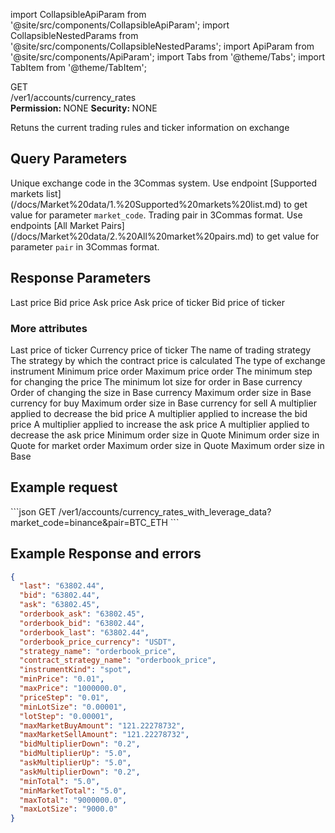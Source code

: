 import CollapsibleApiParam from '@site/src/components/CollapsibleApiParam';
import CollapsibleNestedParams from '@site/src/components/CollapsibleNestedParams';
import ApiParam from '@site/src/components/ApiParam';
import Tabs from '@theme/Tabs';
import TabItem from '@theme/TabItem';

<div className="main-container-endpoint">
    <div className="container-endpoint">
            <div className="container-method-get">
                <span className="endpoint-method">GET</span>
            </div>
              <div className="container-url">
                <span className="endpoint-url">/ver1/accounts/currency_rates</span>
           </div>
    </div>
    <div className="container-permission">
        <span className="permission-description"><strong>Permission: </strong>NONE</span>
        <span className="permission-description"><strong>Security: </strong>NONE</span>
    </div>
</div>

<p class="p-method-discription">  
 Retuns the current trading rules and ticker information on exchange
</p>
 

<h2> Query Parameters </h2>

<ApiParam name='market_code' type='integer' id="market_code" required>
    Unique exchange code in the 3Commas system. Use endpoint [Supported markets list](/docs/Market%20data/1.%20Supported%20markets%20list.md) to get value for parameter <code>market_code</code>.
</ApiParam>

<ApiParam name='pair' type='string' id="pair" required>
    Trading pair in 3Commas format. Use endpoints [All Market Pairs](/docs/Market%20data/2.%20All%20market%20pairs.md) to get value for parameter <code>pair</code> in 3Commas format.
</ApiParam>

<h2> Response Parameters </h2>

<ApiParam name='last' type='integer' id="last">
    Last price
</ApiParam>

<ApiParam name='bid' type='string' id="bid">
    Bid price
</ApiParam>

<ApiParam name='ask' type='string' id="ask">
    Ask price
</ApiParam>

<ApiParam name='orderbook_ask' type='string' id="orderbook_ask">
    Ask price of ticker
</ApiParam>

<ApiParam name='orderbook_bid' type='string' id="orderbook_bid">
   Bid price of ticker
</ApiParam>


<h3> More attributes </h3>

<CollapsibleApiParam name='orderbook_last' type='string' id="orderbook_last">
   Last price of ticker
</CollapsibleApiParam> 

<CollapsibleApiParam name='orderbook_price_currency' type='string' id="orderbook_price_currency">
   Currency price of ticker
</CollapsibleApiParam>

<CollapsibleApiParam name='strategy_name' type='string' id="strategy_name">
   The name of trading strategy
</CollapsibleApiParam>

<CollapsibleApiParam name='contract_strategy_name' type='string' id="stratcontract_strategy_nameegy_name">
   The strategy by which the contract price is calculated
</CollapsibleApiParam>

<CollapsibleApiParam name='instrumentKind' type='string' id="instrumentKind">
   The type of exchange instrument
</CollapsibleApiParam>

<CollapsibleApiParam name='minPrice' type='string' id="minPrice">
   Minimum price order
</CollapsibleApiParam>

<CollapsibleApiParam name='maxPrice' type='string' id="maxPrice">
   Maximum price order
</CollapsibleApiParam>

<CollapsibleApiParam name='priceStep' type='string' id="priceStep">
   The minimum step for changing the price
</CollapsibleApiParam>

<CollapsibleApiParam name='minLotSize' type='string' id="maxminLotSizePrice">
   The minimum lot size for order in Base currency
</CollapsibleApiParam>

<CollapsibleApiParam name='lotStep' type='string' id="lotStep">
   Order of changing the size in Base currency
</CollapsibleApiParam>

<CollapsibleApiParam name='maxMarketBuyAmount' type='string' id="maxMarketBuyAmount">
   Maximum order size in Base currency for buy
</CollapsibleApiParam>

<CollapsibleApiParam name='maxMarketSellAmount' type='string' id="maxMarketSellAmount">
   Maximum order size in Base currency for sell
</CollapsibleApiParam>

<CollapsibleApiParam name='bidMultiplierDown' type='string' id="bidMultiplierDown">
   A multiplier applied to decrease the bid price
</CollapsibleApiParam>

<CollapsibleApiParam name='bidMultiplierUp' type='string' id="bidMultiplierUp">
   A multiplier applied to increase the bid price
</CollapsibleApiParam>   
   
<CollapsibleApiParam name='askMultiplierUp' type='string' id="askMultiplierUp">
   A multiplier applied to increase the ask price
</CollapsibleApiParam>
   
<CollapsibleApiParam name='askMultiplierDown' type='string' id="askMultiplierDown">
   A multiplier applied to decrease the ask price
</CollapsibleApiParam>
   
<CollapsibleApiParam name='minTotal' type='string' id="minTotal">
   Minimum order size in Quote
</CollapsibleApiParam>  

<CollapsibleApiParam name='minMarketTotal' type='string' id="minMarketTotal">
   Minimum order size in Quote for market order
</CollapsibleApiParam>   
   
<CollapsibleApiParam name='maxTotal' type='string' id="maxTotal">
   Maximum order size in Quote
</CollapsibleApiParam>

<CollapsibleApiParam name='maxLotSize' type='string' id="maxLotSize">
   Maximum order size in Base
</CollapsibleApiParam>

<h2> Example request </h2>
<div style={{ margin: '10px', padding: '10px' }}>
```json
GET /ver1/accounts/currency_rates_with_leverage_data?market_code=binance&pair=BTC_ETH
```
</div>

<h2> Example Response and errors </h2>

<div style={{ margin: '10px', padding: '10px' }}>
  <Tabs>
    <TabItem value="200" label="200 OK" attributes={{className: "green"}}>

```json
{
  "last": "63802.44",
  "bid": "63802.44",
  "ask": "63802.45",
  "orderbook_ask": "63802.45",
  "orderbook_bid": "63802.44",
  "orderbook_last": "63802.44",
  "orderbook_price_currency": "USDT",
  "strategy_name": "orderbook_price",
  "contract_strategy_name": "orderbook_price",
  "instrumentKind": "spot",
  "minPrice": "0.01",
  "maxPrice": "1000000.0",
  "priceStep": "0.01",
  "minLotSize": "0.00001",
  "lotStep": "0.00001",
  "maxMarketBuyAmount": "121.22278732",
  "maxMarketSellAmount": "121.22278732",
  "bidMultiplierDown": "0.2",
  "bidMultiplierUp": "5.0",
  "askMultiplierUp": "5.0",
  "askMultiplierDown": "0.2",
  "minTotal": "5.0",
  "minMarketTotal": "5.0",
  "maxTotal": "9000000.0",
  "maxLotSize": "9000.0"
}
```
  </TabItem>
  </Tabs>
</div>

